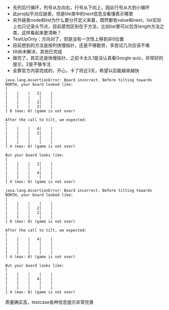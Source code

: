 * 先列后行循环，列号从左向右，行号从下向上，因此行号从大到小循环
* 此proj似乎对应链表，但是tile类中的next信息没看懂表示哪里
* 另外链表node和list为什么要分开定义来着，既然都有value和next，list实际上也只记录头节点，目前感觉区别在于方法，比如list里可以包含length方法之类，这样看起来更清晰？
* TestUpOnly：方向对了，但是没有一次性上移到非0位置
* 目前想到的方法是按列快慢指针，还是不够勤劳，多尝试几次应该不难
* tilt尚未解决，其他已完成
* 做完了，其实还是快慢指针，之前卡太久1是没认真看Google quiz，非常好的提示，2是不够专注
* 全靠官方内容完成的，开心，卡了将近3天，希望以后能越来越快
```
java.lang.AssertionError: Board incorrect. Before tilting towards NORTH, your board looked like:
[
|    |    |   2|    |
|    |    |    |    |
|    |    |   2|    |
|    |    |   2|    |
] 0 (max: 0) (game is not over)

After the call to tilt, we expected:
[
|    |    |   4|    |
|    |    |   2|    |
|    |    |    |    |
|    |    |    |    |
] 4 (max: 0) (game is not over)

But your board looks like:
[
|    |    |   2|    |
|    |    |    |    |
|    |    |   4|    |
|    |    |    |    |
] 4 (max: 0) (game is not over) 

java.lang.AssertionError: Board incorrect. Before tilting towards NORTH, your board looked like:
[
|    |    |    |    |
|    |    |   2|    |
|    |    |   2|    |
|    |    |    |    |
] 0 (max: 0) (game is not over)

After the call to tilt, we expected:
[
|    |    |   4|    |
|    |    |    |    |
|    |    |    |    |
|    |    |    |    |
] 4 (max: 0) (game is not over)

But your board looks like:
[
|    |    |    |    |
|    |    |   4|    |
|    |    |    |    |
|    |    |    |    |
] 4 (max: 0) (game is not over) 
```
质量确实高，testcase各种信息提示非常完善